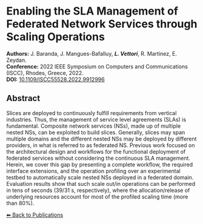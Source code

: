 # Enabling the SLA Management of Federated Network Services through Scaling Operations

**Authors:** J. Baranda, J. Mangues-Bafalluy, _**L. Vettori**_, R. Martinez, E. Zeydan.  
**Conference:** 2022 IEEE Symposium on Computers and Communications (ISCC), Rhodes, Greece, 2022.  
**DOI:** [10.1109/ISCC55528.2022.9912996](https://doi.org/10.1109/ISCC55528.2022.9912996)

## Abstract

Slices are deployed to continuously fulfill requirements from vertical industries. Thus, the management of service level agreements (SLAs) is fundamental. Composite network services (NSs), made up of multiple nested NSs, can be exploited to build slices. Generally, slices may span multiple domains and the different nested NSs may be deployed by different providers, in what is referred to as federated NS. Previous work focused on the architectural design and workflows for the functional deployment of federated services without considering the continuous SLA management. Herein, we cover this gap by presenting a complete workflow, the required interface extensions, and the operation profiling over an experimental testbed to automatically scale nested NSs deployed in a federated domain. Evaluation results show that such scale out/in operations can be performed in tens of seconds (39/31 s, respectively), where the allocation/release of underlying resources account for most of the profiled scaling time (more than 80%).

[⬅ Back to Publications](index_conferences.md)